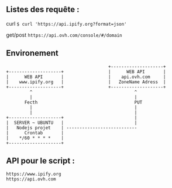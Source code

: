 ## Listes des requête :
curl ```$ curl 'https://api.ipify.org?format=json'```

get/post ``` https://api.ovh.com/console/#/domain ```

## Environement
```
                                       +--------------------+ 
+--------------------+                 |      WEB API       |
|      WEB API       |                 |    api.ovh.com     |  
|    www.ipify.org   |                 |   ZoneName Adress  | 
+--------------------+                 +--------------------+
         ^                                       ^      
         |                                       | 
       Fecth                                     PUT       
         |                                       |
         |                                       |
+--------------------+                           |      
|  SERVER ~ UBUNTU   |                           |
|   Nodejs projet    | --------------------------- 
|      Crontab       |
|    */60 * * * *    |
+--------------------+

```

## API pour le script :

```
https://www.ipify.org
https://api.ovh.com
```